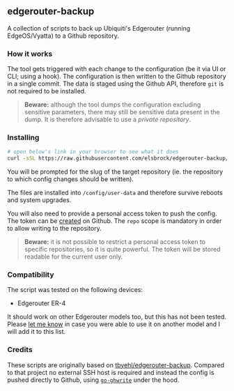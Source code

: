 ## edgerouter-backup

A collection of scripts to back up Ubiquiti's Edgerouter (running EdgeOS/Vyatta) to a Github repository.

### How it works

The tool gets triggered with each change to the configuration (be it via UI or CLI; using a hook). The configuration is then written to the Github repository in a single commit. The data is staged using the Github API, therefore `git` is not required to be installed.

> **Beware:** although the tool dumps the configuration excluding sensitive parameters, there may still be sensitive data present in the dump. It is therefore advisable to use a *private repository*.

### Installing

```sh
# open below's link in your browser to see what it does
curl -sSL https://raw.githubusercontent.com/elsbrock/edgerouter-backup/master/install.sh | sh
```

You will be prompted for the slug of the target repository (ie. the repository to which config changes should be written).

The files are installed into `/config/user-data` and therefore survive reboots and system upgrades.

You will also need to provide a personal access token to push the config. The token can be [created](https://github.com/settings/tokens) on Github. The `repo` scope is mandatory in order to allow writing to the repository. 

> **Beware:** it is not possible to restrict a personal access token to specific repositories, so it is quite powerful. The token will be stored readable for the current user only.

### Compatibility

The script was tested on the following devices:

* Edgerouter ER-4

It should work on other Edgerouter models too, but this has not been tested. Please [let me know](https://github.com/elsbrock/edgerouter-backup/edit/gh-pages/index.md) in case you were able to use it on another model and I will add it to this list.

### Credits

These scripts are originally based on [tbyehl/edgerouter-backup](https://github.com/tbyehl/edgerouter-backup). Compared to that project no external SSH host is required and instead the config is pushed directly to Github, using [`go-ghwrite`](https://github.com/elsbrock/go-ghwrite) under the hood.
